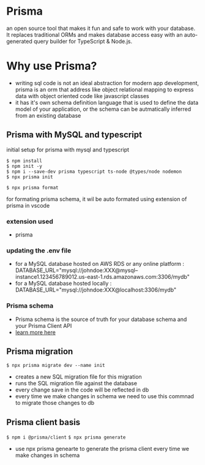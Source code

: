 # Prisma 
an open source tool that makes it fun and safe to work with your database. It replaces traditional ORMs and makes database access easy with an auto-generated query builder for TypeScript & Node.js.

# Why use Prisma?
- writing sql code is not an ideal abstraction for modern app development, prisma is an orm that address like object relational mapping to express data with object oriented code like javascript classes
- it has it's own schema definition language that is used to define the data model of your application, or the schema can be autmatically inferred from an existing database

## Prisma with MySQL and typescript
initial setup for prisma with mysql and typescript
```
$ npm install
$ npm init -y
$ npm i --save-dev prisma typescript ts-node @types/node nodemon
$ npx prisma init
```

```$ npx prisma format``` 


for formating prisma schema, it wil be auto formated using extension of prisma in vscode 

### extension used 
- prisma

### updating the .env file
*  for a MySQL database hosted on AWS RDS or any online platform : DATABASE_URL="mysql://johndoe:XXX@mysql–instance1.123456789012.us-east-1.rds.amazonaws.com:3306/mydb" 
* for a MySQL database hosted locally : DATABASE_URL="mysql://johndoe:XXX@localhost:3306/mydb"

### Prisma schema
- Prisma schema is the source of truth for your database schema and your Prisma Client API
- [learn more here]("https://www.prisma.io/docs/getting-started/setup-prisma/start-from-scratch/relational-databases/using-prisma-migrate-typescript-mysql")

## Prisma migration
```$ npx prisma migrate dev --name init```
- creates a new SQL migration file for this migration
- runs the SQL migration file against the database
- every change save in the code will be reflected in db
- every time we make changes in schema we need to use this commnad to migrate those changes to db

## Prisma client basis
```$ npm i @prisma/client```
```$ npx prisma generate```
- use npx prisma genearte to generate the prisma client every time we make changes in schema


